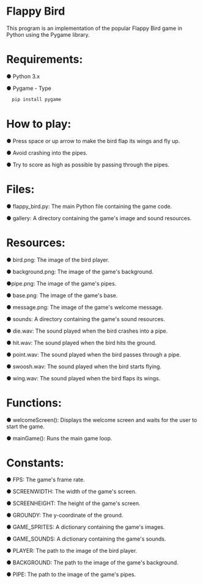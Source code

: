 # Flappy Bird 

This program is an implementation of the popular Flappy Bird game in Python using the Pygame library.

# Requirements:

● Python 3.x

● Pygame - Type

```bash
  pip install pygame
```

# How to play:

● Press space or up arrow to make the bird flap its wings and fly up.

● Avoid crashing into the pipes.

● Try to score as high as possible by passing through the pipes.

# Files:

● flappy_bird.py: The main Python file containing the game code.

● gallery: A directory containing the game's image and sound resources.

# Resources:

● bird.png: The image of the bird player.

● background.png: The image of the game's background.

●pipe.png: The image of the game's pipes.

● base.png: The image of the game's base.

● message.png: The image of the game's welcome message.

● sounds: A directory containing the game's sound resources.

● die.wav: The sound played when the bird crashes into a pipe.

● hit.wav: The sound played when the bird hits the ground.

● point.wav: The sound played when the bird passes through a pipe.

● swoosh.wav: The sound played when the bird starts flying.

● wing.wav: The sound played when the bird flaps its wings.

# Functions:

● welcomeScreen(): Displays the welcome screen and waits for the user to start the game.

● mainGame(): Runs the main game loop.

# Constants:

● FPS: The game's frame rate.

● SCREENWIDTH: The width of the game's screen.

● SCREENHEIGHT: The height of the game's screen.

● GROUNDY: The y-coordinate of the ground.

● GAME_SPRITES: A dictionary containing the game's images.

● GAME_SOUNDS: A dictionary containing the game's sounds.

● PLAYER: The path to the image of the bird player.

● BACKGROUND: The path to the image of the game's background.

● PIPE: The path to the image of the game's pipes.
